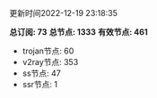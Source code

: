 更新时间2022-12-19 23:18:35

**总订阅: 73**
**总节点: 1333**
**有效节点: 461**
- trojan节点: 60
- v2ray节点: 353
- ss节点: 47
- ssr节点: 1

